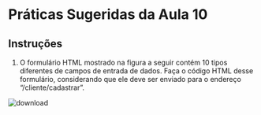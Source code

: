 # Práticas Sugeridas da Aula 10


## Instruções

1. O formulário HTML mostrado na figura a seguir contém 10 tipos diferentes de campos de entrada de
dados. Faça o código HTML desse formulário, considerando que ele deve ser enviado para o endereço
“/cliente/cadastrar”.

![download](assets/formulario.png)